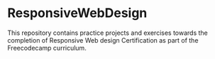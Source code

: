 # ResponsiveWebDesign
This repository contains practice projects and exercises towards the completion of Responsive Web design Certification as part of the Freecodecamp curriculum.
